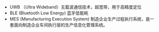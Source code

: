 - UWB （Ultra Wideband）无载波通信技术，超宽带，用于高精度定位
- BLE (Bluetooth Low Energy) 蓝牙低能耗
- MES (Manufacturing Execution System) 制造企业生产过程执行系统，是一套面向制造企业车间执行层的生产信息化管理系统。
<!--stackedit_data:
eyJoaXN0b3J5IjpbLTM0NjQwMzIyOV19
-->